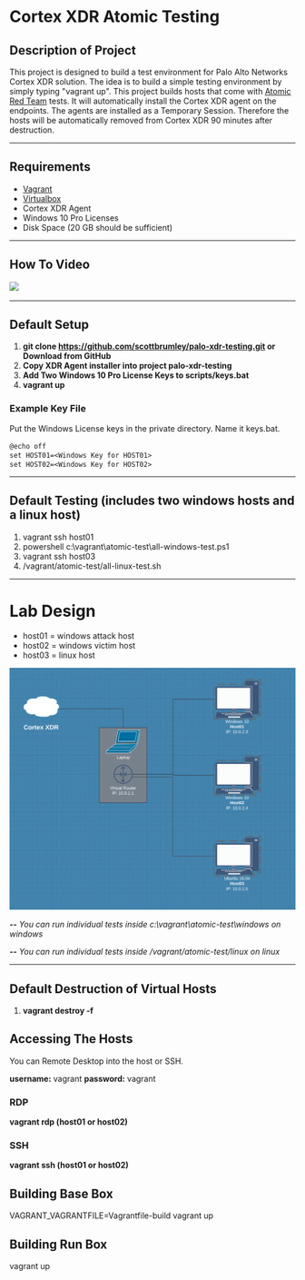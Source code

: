# Cortex XDR Atomic Testing

## Description of Project
This project is designed to build a test environment for Palo Alto Networks Cortex XDR solution.  The idea is to build a simple testing environment by simply typing "vagrant up".  This project builds hosts that come with [Atomic Red Team](https://github.com/redcanaryco/atomic-red-team) tests.  It will automatically install the Cortex XDR agent on the endpoints.  The agents are installed as a Temporary Session.  Therefore the hosts will be automatically removed from Cortex XDR 90 minutes after destruction.  

---
## Requirements
- [Vagrant](https://www.vagrantup.com/) 
- [Virtualbox](https://www.virtualbox.org/wiki/Downloads)
- Cortex XDR Agent
- Windows 10 Pro Licenses
- Disk Space (20 GB should be sufficient)

---
## How To Video
[![](http://img.youtube.com/vi/4YPtoW6nD28/0.jpg)](http://www.youtube.com/watch?v=4YPtoW6nD28 "XDR Atomic Testing")

---
## Default Setup
1. **git clone https://github.com/scottbrumley/palo-xdr-testing.git or Download from GitHub**
2. **Copy XDR Agent installer into project palo-xdr-testing**
3. **Add Two Windows 10 Pro License Keys to scripts/keys.bat**
4. **vagrant up**

### Example Key File
Put the Windows License keys in the private directory.  Name it keys.bat.
   ~~~
   @echo off
   set HOST01=<Windows Key for HOST01>
   set HOST02=<Windows Key for HOST02>
   ~~~       

---
## Default Testing (includes two windows hosts and a linux host)
1. vagrant ssh host01
2. powershell c:\vagrant\atomic-test\all-windows-test.ps1
3. vagrant ssh host03
4. /vagrant/atomic-test/all-linux-test.sh
---

# Lab Design
- host01 = windows attack host
- host02 = windows victim host
- host03 = linux host

![Lab Design](images/palo-xdr-test-lab.png)

**--** *You can run individual tests inside c:\vagrant\atomic-test\windows on windows*

**--** *You can run individual tests inside /vagrant/atomic-test/linux on linux*
___
## Default Destruction of Virtual Hosts
1. **vagrant destroy -f**

## Accessing The Hosts
You can Remote Desktop into the host or SSH.

**username:** vagrant
**password:** vagrant

### RDP
   **vagrant rdp (host01 or host02)**


### SSH
   **vagrant ssh (host01 or host02)**
   
  ## Building Base Box
  VAGRANT_VAGRANTFILE=Vagrantfile-build vagrant up
  
  ## Building Run Box
  vagrant up
  